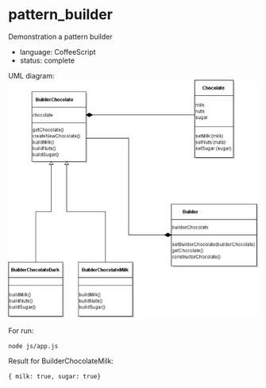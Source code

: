 # pattern_builder

Demonstration a pattern builder

* language: CoffeeScript
* status: complete

UML diagram:
![Image alt](https://github.com/DenQ/pattern_builder/raw/master/uml/pattern_builder.jpg)

For run:
```
node js/app.js
```
Result for BuilderChocolateMilk:
```
{ milk: true, sugar: true}
```